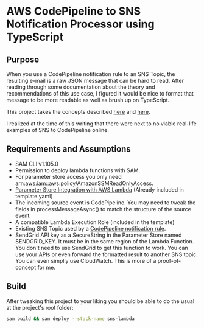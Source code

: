 # AWS CodePipeline to SNS Notification Processor using TypeScript

## Purpose

When you use a CodePipeline notification rule to an SNS Topic, the resulting e-mail is a raw JSON message that can be hard to read. After reading through some documentation about the theory and recommendations of this use case, I figured it would be nice to format that message to be more readable as well as brush up on TypeScript.

This project takes the concepts described [here](https://docs.aws.amazon.com/lambda/latest/dg/with-sns-example.html#with-sns-create-subscription) and [here](https://docs.aws.amazon.com/systems-manager/latest/userguide/ps-integration-lambda-extensions.html).

I realized at the time of this writing that there were next to no viable real-life examples of SNS to CodePipeline online.

## Requirements and Assumptions

- SAM CLI v1.105.0
- Permission to deploy lambda functions with SAM.
- For parameter store access you only need arn:aws:iam::aws:policy/AmazonSSMReadOnlyAccess.
- [Parameter Store Integration with AWS Lambda](https://docs.aws.amazon.com/systems-manager/latest/userguide/ps-integration-lambda-extensions.html) (Already included in template.yaml)
- The incoming source event is CodePipeline. You may need to tweak the fields in processMessageAsync() to match the structure of the source event.
- A compatible Lambda Execution Role (included in the template)
- Existing SNS Topic used by a [CodePipeline notification rule](https://docs.aws.amazon.com/codepipeline/latest/userguide/notification-rule-create.html).
- SendGrid API key as a SecureString in the Parameter Store named SENDGRID_KEY. It must be in the same region of the Lambda Function. You don't need to use SendGrid to get this function to work. You can use your APIs or even forward the formatted result to another SNS topic. You can even simpliy use CloudWatch. This is more of a proof-of-concept for me.

## Build

After tweaking this project to your liking you should be able to do the usual at the project's root folder:

```bash
sam build && sam deploy --stack-name sns-lambda
```
